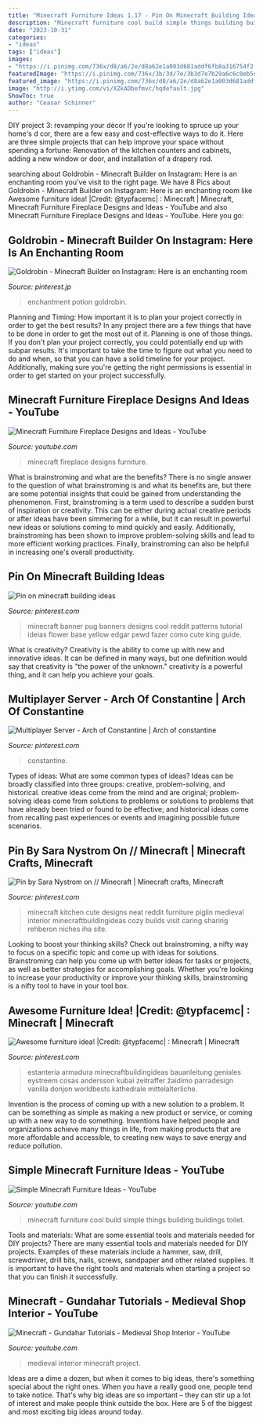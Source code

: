 ```yaml
---
title: "Minecraft Furniture Ideas 1.17 - Pin On Minecraft Building Ideas"
description: "Minecraft furniture cool build simple things building buildings toilet"
date: "2023-10-31"
categories:
- "ideas"
tags: ["ideas"]
images:
- "https://i.pinimg.com/736x/d8/a6/2e/d8a62e1a003d681addf6fb8a316754f2--arch-of-constantine-minecraft.jpg"
featuredImage: "https://i.pinimg.com/736x/3b/3d/7e/3b3d7e7b29a6c6c0eb5cc8cf7180378f.jpg"
featured_image: "https://i.pinimg.com/736x/d8/a6/2e/d8a62e1a003d681addf6fb8a316754f2--arch-of-constantine-minecraft.jpg"
image: "http://i.ytimg.com/vi/XZkADbefmvc/hqdefault.jpg"
ShowToc: true
author: "Ceasar Schinner"
---
```



DIY project 3: revamping your décor
If you're looking to spruce up your home's d cor, there are a few easy and cost-effective ways to do it. Here are three simple projects that can help improve your space without spending a fortune: Renovation of the kitchen counters and cabinets, adding a new window or door, and installation of a drapery rod.

	

		
searching about Goldrobin - Minecraft Builder on Instagram: Here is an enchanting room you've visit to the right page. We have 8 Pics about Goldrobin - Minecraft Builder on Instagram: Here is an enchanting room like Awesome furniture idea! |Credit: @typfacemc| : Minecraft | Minecraft, Minecraft Furniture Fireplace Designs and Ideas - YouTube and also Minecraft Furniture Fireplace Designs and Ideas - YouTube. Here you go:
		
    
## Goldrobin - Minecraft Builder On Instagram: Here Is An Enchanting Room

<img loading=lazy src="https://i.pinimg.com/736x/d5/38/67/d538676292e8e1000047c62b6ad56001.jpg" onerror="this.onerror=null;this.src='https://tse1.mm.bing.net/th?id=OIP.37adnvX5bYyWE4y4GwWP_QHaHa&amp;pid=15.1';" alt="Goldrobin - Minecraft Builder on Instagram: Here is an enchanting room">

_Source: pinterest.jp_

>enchantment potion goldrobin. 

	

Planning and Timing: How important it is to plan your project correctly in order to get the best results?
In any project there are a few things that have to be done in order to get the most out of it. Planning is one of those things. If you don't plan your project correctly, you could potentially end up with subpar results. It's important to take the time to figure out what you need to do and when, so that you can have a solid timeline for your project. Additionally, making sure you're getting the right permissions is essential in order to get started on your project successfully.

    
## Minecraft Furniture Fireplace Designs And Ideas - YouTube

<img loading=lazy src="https://i.ytimg.com/vi/g2XQoHtgkyM/maxresdefault.jpg" onerror="this.onerror=null;this.src='https://tse2.mm.bing.net/th?id=OIP.AQyReu-TFlaJ3EzAEC0HEAHaEK&amp;pid=15.1';" alt="Minecraft Furniture Fireplace Designs and Ideas - YouTube">

_Source: youtube.com_

>minecraft fireplace designs furniture. 

	

What is brainstroming and what are the benefits?
There is no single answer to the question of what brainstroming is and what its benefits are, but there are some potential insights that could be gained from understanding the phenomenon. First, brainstroming is a term used to describe a sudden burst of inspiration or creativity. This can be either during actual creative periods or after ideas have been simmering for a while, but it can result in powerful new ideas or solutions coming to mind quickly and easily. Additionally, brainstroming has been shown to improve problem-solving skills and lead to more efficient working practices. Finally, brainstroming can also be helpful in increasing one's overall productivity.

    
## Pin On Minecraft Building Ideas

<img loading=lazy src="https://i.pinimg.com/736x/3b/3d/7e/3b3d7e7b29a6c6c0eb5cc8cf7180378f.jpg" onerror="this.onerror=null;this.src='https://tse2.mm.bing.net/th?id=OIP.qq6QRTlyR_9mV4U7V2CWOwHaJ8&amp;pid=15.1';" alt="Pin on minecraft building ideas">

_Source: pinterest.com_

>minecraft banner pug banners designs cool reddit patterns tutorial ideias flower base yellow edgar pewd fazer como cute king guide. 

	

What is creativity?
Creativity is the ability to come up with new and innovative ideas. It can be defined in many ways, but one definition would say that creativity is "the power of the unknown." creativity is a powerful thing, and it can help you achieve your goals.

    
## Multiplayer Server - Arch Of Constantine | Arch Of Constantine

<img loading=lazy src="https://i.pinimg.com/736x/d8/a6/2e/d8a62e1a003d681addf6fb8a316754f2--arch-of-constantine-minecraft.jpg" onerror="this.onerror=null;this.src='https://tse3.mm.bing.net/th?id=OIP.tMB_4iNu9lfxp-empiAxnAHaH7&amp;pid=15.1';" alt="Multiplayer Server - Arch of Constantine | Arch of constantine">

_Source: pinterest.com_

>constantine. 

	

Types of ideas: What are some common types of ideas?
Ideas can be broadly classified into three groups: creative, problem-solving, and historical. creative ideas come from the mind and are original; problem-solving ideas come from solutions to problems or solutions to problems that have already been tried or found to be effective; and historical ideas come from recalling past experiences or events and imagining possible future scenarios.

    
## Pin By Sara Nystrom On // Minecraft | Minecraft Crafts, Minecraft

<img loading=lazy src="https://i.pinimg.com/736x/7e/ed/ab/7eedabdc7a08cdce9bb65262e64d4b25.jpg" onerror="this.onerror=null;this.src='https://tse2.mm.bing.net/th?id=OIP.sbjGcDkDkOx8ser5BzaebQHaHQ&amp;pid=15.1';" alt="Pin by Sara Nystrom on // Minecraft | Minecraft crafts, Minecraft">

_Source: pinterest.com_

>minecraft kitchen cute designs neat reddit furniture piglin medieval interior minecraftbuildingideas cozy builds visit caring sharing rehberon niches iha site. 

	

Looking to boost your thinking skills? Check out brainstroming, a nifty way to focus on a specific topic and come up with ideas for solutions. Brainstroming can help you come up with better ideas for tasks or projects, as well as better strategies for accomplishing goals. Whether you're looking to increase your productivity or improve your thinking skills, brainstroming is a nifty tool to have in your tool box.

    
## Awesome Furniture Idea! |Credit: @typfacemc| : Minecraft | Minecraft

<img loading=lazy src="https://i.pinimg.com/736x/14/e6/a6/14e6a6087863b1e60cb25da57f6fd4d0.jpg" onerror="this.onerror=null;this.src='https://tse3.mm.bing.net/th?id=OIP.Eo1OBJAIbX5xqSq5EDScQgHaHa&amp;pid=15.1';" alt="Awesome furniture idea! |Credit: @typfacemc| : Minecraft | Minecraft">

_Source: pinterest.com_

>estanteria armadura minecraftbuildingideas bauanleitung geniales eystreem cosas andersson kubai zeitraffer žaidimo parradesign vanilla donjon worldbests kathedrale mittelalterliche. 

	

Invention is the process of coming up with a new solution to a problem. It can be something as simple as making a new product or service, or coming up with a new way to do something. Inventions have helped people and organizations achieve many things in life, from making products that are more affordable and accessible, to creating new ways to save energy and reduce pollution.

    
## Simple Minecraft Furniture Ideas - YouTube

<img loading=lazy src="http://i.ytimg.com/vi/XZkADbefmvc/hqdefault.jpg" onerror="this.onerror=null;this.src='https://tse1.mm.bing.net/th?id=OIP.af6uDxKg5M4AzPoJKYIAvwHaFj&amp;pid=15.1';" alt="Simple Minecraft Furniture Ideas - YouTube">

_Source: youtube.com_

>minecraft furniture cool build simple things building buildings toilet. 

	

Tools and materials: What are some essential tools and materials needed for DIY projects?
There are many essential tools and materials needed for DIY projects. Examples of these materials include a hammer, saw, drill, screwdriver, drill bits, nails, screws, sandpaper and other related supplies. It is important to have the right tools and materials when starting a project so that you can finish it successfully.

    
## Minecraft - Gundahar Tutorials - Medieval Shop Interior - YouTube

<img loading=lazy src="http://i1.ytimg.com/vi/gGqX8ywIQBQ/maxresdefault.jpg" onerror="this.onerror=null;this.src='https://tse3.mm.bing.net/th?id=OIP.7gCwgytLzBOv7a8Yw073FwHaEK&amp;pid=15.1';" alt="Minecraft - Gundahar Tutorials - Medieval Shop Interior - YouTube">

_Source: youtube.com_

>medieval interior minecraft project. 

	

Ideas are a dime a dozen, but when it comes to big ideas, there's something special about the right ones. When you have a really good one, people tend to take notice. That's why big ideas are so important – they can stir up a lot of interest and make people think outside the box. Here are 5 of the biggest and most exciting big ideas around today.

